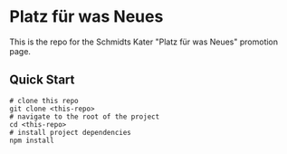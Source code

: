 # Platz für was Neues
This is the repo for the Schmidts Kater "Platz für was Neues" promotion page.

## Quick Start
```
# clone this repo
git clone <this-repo>
# navigate to the root of the project
cd <this-repo>
# install project dependencies
npm install
```
